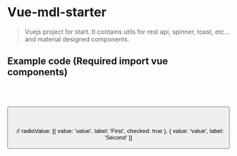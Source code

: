 # Vue-mdl-starter
 > Vuejs project for start. It contains utils for rest api, spinner, toast, etc... and material designed components.

## Example code (Required import vue components)
<pre><code>
  <TextField placeHolder="Input text." type="text">
  <Button title="Button"/>
  <IconButton label="add" />
  <Radio :radioValue="radioValue" name="name"> 
  // radioValue: [{ value: 'value', label: 'First', checked: true }, { value: 'value', label: 'Second' }]
  <Dialog ref="dialog" title="Dialog" :width=500 :height=300>
    <div slot="content"> // Dialog content
      <Table/>
      <Button title="Close" @onClick="closeDialog"/> 
      // closeDialog = () => { this.$refs.dialog.$el.close(); }
    </div>
  </Dialog>
</code></pre>
## Sample image
 <img src="https://github.com/lsj234027/vue-mdl-starter/blob/development/screenshot/mdl-compoenent-1.PNG"/>
 <img src="https://github.com/lsj234027/vue-mdl-starter/blob/development/screenshot/mdl-compoenent-2.PNG"/>
 <img src="https://github.com/lsj234027/vue-mdl-starter/blob/development/screenshot/mdl-compoenent-3.PNG"/>
 <img src="https://github.com/lsj234027/vue-mdl-starter/blob/development/screenshot/mdl-compoenent-4.PNG"/>

## License

[MIT](http://opensource.org/licenses/MIT)
